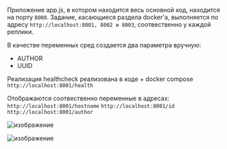 Приложение app.js, в котором находится весь основной код, находится на порту `8000`. Задание, касающиеся раздела docker'a, выполняется по адресу `http://localhost:8001, 8002 и 8003`, соотвественно у каждой реплики.

В качестве переменных сред создается два параметра вручную:
- AUTHOR
- UUID

Реализация healthcheck реализована в коде + docker compose
`http://localhost:8001/health`

Отображаются соотвественно переменные в адресах: 
`http://localhost:8001/hostname`
`http://localhost:8001/id`
`http://localhost:8001/author`

![изображение](https://github.com/user-attachments/assets/74eaca34-7ba2-471c-b1cf-963d969beeb8)

![изображение](https://github.com/user-attachments/assets/9fe14334-8d70-491d-8673-ebad1b87bd36)
